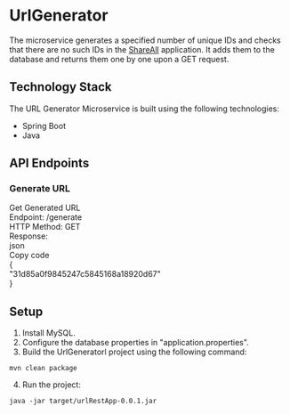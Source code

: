 # UrlGenerator

The microservice generates a specified number of unique IDs and checks that there are no such IDs in the [ShareAll](https://github.com/Apolones/shareAll) application. It adds them to the database and returns them one by one upon a GET request.

## Technology Stack

The URL Generator Microservice is built using the following technologies:

- Spring Boot
- Java

## API Endpoints

### Generate URL

Get Generated URL
<br>Endpoint: /generate
<br>HTTP Method: GET
<br>Response:
<br>json
<br>Copy code
<br>{
<br>  "31d85a0f9845247c5845168a18920d67"
<br>}

## Setup
1. Install MySQL.
2. Configure the database properties in "application.properties".
3. Build the UrlGeneratorl project using the following command:
```
mvn clean package
```
4. Run the project:
```
java -jar target/urlRestApp-0.0.1.jar
```
